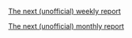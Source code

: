 [The next (unofficial) weekly report](reports/week/next.txt) 

[The next (unofficial) monthly report](reports/month/next.txt) 

